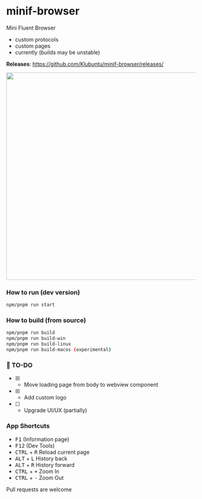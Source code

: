 # minif-browser
Mini Fluent Browser
- custom protocols
- custom pages
- currently (builds may be unstable)

**Releases**: https://github.com/Klubuntu/minif-browser/releases/

<img src="https://github.com/user-attachments/assets/24fb028a-a997-42fc-8563-300b59cf9909" width="550">

### How to run (dev version)
```bash
npm/pnpm run start
```

### How to build (from source)
```bash
npm/pnpm run build
npm/pnpm run build-win
npm/pnpm run build-linux
npm/pnpm run build-macos (experimental)
```

### 📑 TO-DO
- [x] - Move loading page from body to webview component
- [x] - Add custom logo
- [ ] - Upgrade UI/UX (partially)

### App Shortcuts
- <kbd>F1</kbd> (Information page)
- <kbd>F12</kbd> (Dev Tools)
- <kbd>CTRL</kbd> + <kbd>R</kbd> Reload current page
- <kbd>ALT</kbd> + <kbd>L</kbd> History back
- <kbd>ALT</kbd> + <kbd>R</kbd> History forward
- <kbd>CTRL</kbd> + <kbd>+</kbd> Zoom In
- <kbd>CTRL</kbd> + <kbd>-</kbd> Zoom Out


Pull requests are welcome

